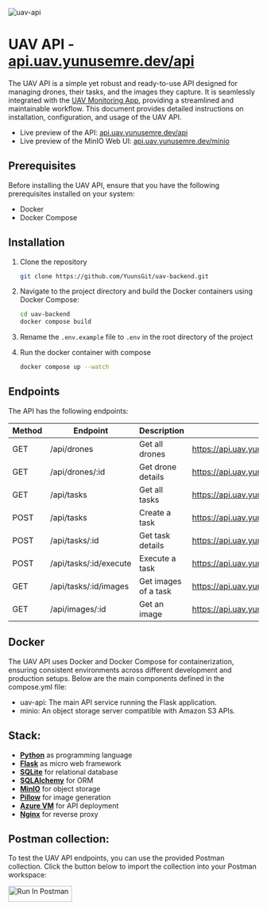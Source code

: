 ![uav-api](https://github.com/YuunsGit/uav-backend/assets/42357900/ef82d82e-3be0-442b-adc6-37445708f3eb)

# UAV API - [api.uav.yunusemre.dev/api](https://api.uav.yunusemre.dev/api/)
The UAV API is a simple yet robust and ready-to-use API designed for managing drones, their tasks, and the images they capture. It is seamlessly integrated with the [UAV Monitoring App](https://github.com/YuunsGit/uav-frontend), providing a streamlined and maintainable workflow. This document provides detailed instructions on installation, configuration, and usage of the UAV API.

- Live preview of the API: [api.uav.yunusemre.dev/api](https://api.uav.yunusemre.dev/api)
- Live preview of the MinIO Web UI: [api.uav.yunusemre.dev/minio](https://api.uav.yunusemre.dev/minio) 

## Prerequisites
Before installing the UAV API, ensure that you have the following prerequisites installed on your system:

- Docker
- Docker Compose

## Installation

1. Clone the repository
   
   ```sh
   git clone https://github.com/YuunsGit/uav-backend.git
   ```

2. Navigate to the project directory and build the Docker containers using Docker Compose:
   
   ```sh
   cd uav-backend
   docker compose build
   ```

3. Rename the `.env.example` file to `.env` in the root directory of the project

4. Run the docker container with compose
   
   ```sh
   docker compose up --watch
   ```

## Endpoints
The API has the following endpoints:

| Method | Endpoint                | Description             | URL                                                                 |
|--------|-------------------------|-------------------------|---------------------------------------------------------------------|
| GET    | /api/drones             | Get all drones          | https://api.uav.yunusemre.dev/api/drones                            |
| GET    | /api/drones/:id         | Get drone details       | https://api.uav.yunusemre.dev/api/drones/2                          |
| GET    | /api/tasks              | Get all tasks           | https://api.uav.yunusemre.dev/api/tasks                             |
| POST   | /api/tasks              | Create a task           | https://api.uav.yunusemre.dev/api/tasks                             |
| POST   | /api/tasks/:id          | Get task details        | https://api.uav.yunusemre.dev/api/tasks/2                           |
| POST   | /api/tasks/:id/execute  | Execute a task          | https://api.uav.yunusemre.dev/api/tasks/2/execute                   |
| GET    | /api/tasks/:id/images   | Get images of a task    | https://api.uav.yunusemre.dev/api/tasks/2/images                    |
| GET    | /api/images/:id         | Get an image            | https://api.uav.yunusemre.dev/api/images/1429847415                 |

## Docker
The UAV API uses Docker and Docker Compose for containerization, ensuring consistent environments across different development and production setups. Below are the main components defined in the compose.yml file:

- uav-api: The main API service running the Flask application.
- minio: An object storage server compatible with Amazon S3 APIs.

## Stack:

- **<ins>Python</ins>** as programming language
- **<ins>Flask</ins>** as micro web framework
- **<ins>SQLite</ins>** for relational database
- **<ins>SQLAlchemy</ins>** for ORM
- **<ins>MinIO</ins>** for object storage
- **<ins>Pillow</ins>** for image generation
- **<ins>Azure VM</ins>** for API deployment
- **<ins>Nginx</ins>** for reverse proxy

## Postman collection:
To test the UAV API endpoints, you can use the provided Postman collection. Click the button below to import the collection into your Postman workspace:

[<img src="https://run.pstmn.io/button.svg" alt="Run In Postman" style="width: 128px; height: 32px;">](https://app.getpostman.com/run-collection/19399613-7619162a-c6e5-4d94-b7a3-711ac350a92f?action=collection%2Ffork&source=rip_markdown&collection-url=entityId%3D19399613-7619162a-c6e5-4d94-b7a3-711ac350a92f%26entityType%3Dcollection%26workspaceId%3Dbdd9bb4d-c525-4497-98bc-762f0704a207#?env%5BUAV%20Monitoring%5D=W3sia2V5IjoiYXBpX3VybCIsInZhbHVlIjoiaHR0cDovLzEyNy4wLjAuMTo1MDAwL2FwaSIsImVuYWJsZWQiOnRydWUsInR5cGUiOiJkZWZhdWx0In0seyJrZXkiOiJ0YXNrX2lkIiwidmFsdWUiOiIxIiwiZW5hYmxlZCI6dHJ1ZSwidHlwZSI6ImRlZmF1bHQifSx7ImtleSI6ImRyb25lX2lkIiwidmFsdWUiOiIxIiwiZW5hYmxlZCI6dHJ1ZSwidHlwZSI6ImRlZmF1bHQifSx7ImtleSI6ImltYWdlX2lkIiwidmFsdWUiOiIxIiwiZW5hYmxlZCI6dHJ1ZSwidHlwZSI6ImRlZmF1bHQifV0=)

